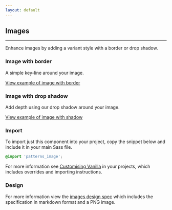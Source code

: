 ```yaml
---
layout: default
---
```


## Images

<hr>

Enhance images by adding a variant style with a border or drop shadow.

### Image with border

A simple key-line around your image.

<a href="/examples/patterns/image/bordered/"
    class="js-example">
View example of image with border
</a>

### Image with drop shadow

Add depth using our drop shadow around your image.

<a href="/examples/patterns/image/shadowed/"
    class="js-example">
View example of image with shadow
</a>

### Import

To import just this component into your project, copy the snippet below and include it in your main Sass file.

```scss
@import 'patterns_image';
```

For more information see [Customising Vanilla](/customising-vanilla/) in your projects, which includes overrides and importing instructions.

### Design

For more information view the [images design spec](https://github.com/ubuntudesign/vanilla-design/tree/master/Images) which includes the specification in markdown format and a PNG image.
